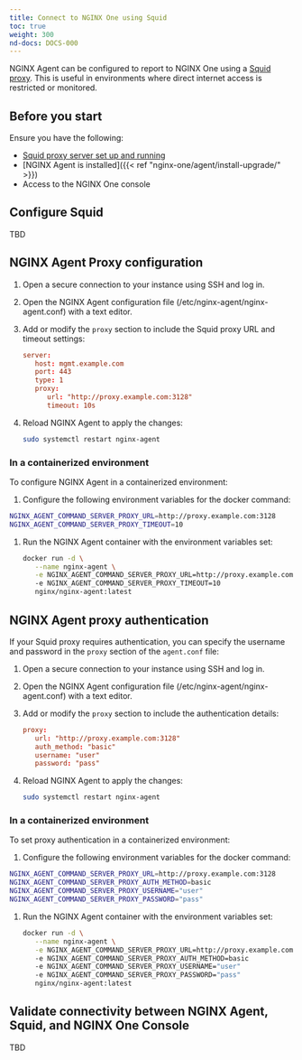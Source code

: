 ```yaml
---
title: Connect to NGINX One using Squid
toc: true
weight: 300
nd-docs: DOCS-000
---
```


NGINX Agent can be configured to report to NGINX One using a [Squid proxy](https://www.squid-cache.org/). This is useful in environments where direct internet access is restricted or monitored.

## Before you start

Ensure you have the following:

- [Squid proxy server set up and running](https://wiki.squid-cache.org/SquidFaq/InstallingSquid)
- [NGINX Agent is installed]({{< ref "nginx-one/agent/install-upgrade/" >}})
- Access to the NGINX One console

## Configure Squid

TBD

## NGINX Agent Proxy configuration

1. Open a secure connection to your instance using SSH and log in.
1. Open the NGINX Agent configuration file (/etc/nginx-agent/nginx-agent.conf) with a text editor.
1. Add or modify the `proxy` section to include the Squid proxy URL and timeout settings:

   ```conf
   server:
      host: mgmt.example.com
      port: 443
      type: 1
      proxy:
         url: "http://proxy.example.com:3128"
         timeout: 10s
   ```

1. Reload NGINX Agent to apply the changes:

    ```sh
    sudo systemctl restart nginx-agent
    ```

### In a containerized environment

To configure NGINX Agent in a containerized environment:

1. Configure the following environment variables for the docker command:

```sh
NGINX_AGENT_COMMAND_SERVER_PROXY_URL=http://proxy.example.com:3128
NGINX_AGENT_COMMAND_SERVER_PROXY_TIMEOUT=10
```

1. Run the NGINX Agent container with the environment variables set:

   ```sh
   docker run -d \
      --name nginx-agent \
      -e NGINX_AGENT_COMMAND_SERVER_PROXY_URL=http://proxy.example.com:3128
      -e NGINX_AGENT_COMMAND_SERVER_PROXY_TIMEOUT=10
      nginx/nginx-agent:latest
   ```


## NGINX Agent proxy authentication

If your Squid proxy requires authentication, you can specify the username and password in the `proxy` section of the `agent.conf` file:

1. Open a secure connection to your instance using SSH and log in.
1. Open the NGINX Agent configuration file (/etc/nginx-agent/nginx-agent.conf) with a text editor.
1. Add or modify the `proxy` section to include the authentication details:

   ```conf
   proxy:
      url: "http://proxy.example.com:3128"
      auth_method: "basic"
      username: "user"
      password: "pass"
   ```

1. Reload NGINX Agent to apply the changes:

    ```sh
    sudo systemctl restart nginx-agent
    ```

### In a containerized environment

To set proxy authentication in a containerized environment:

1. Configure the following environment variables for the docker command:

```sh
NGINX_AGENT_COMMAND_SERVER_PROXY_URL=http://proxy.example.com:3128
NGINX_AGENT_COMMAND_SERVER_PROXY_AUTH_METHOD=basic
NGINX_AGENT_COMMAND_SERVER_PROXY_USERNAME="user"
NGINX_AGENT_COMMAND_SERVER_PROXY_PASSWORD="pass"
```

1. Run the NGINX Agent container with the environment variables set:

   ```sh
   docker run -d \
      --name nginx-agent \
      -e NGINX_AGENT_COMMAND_SERVER_PROXY_URL=http://proxy.example.com:3128
      -e NGINX_AGENT_COMMAND_SERVER_PROXY_AUTH_METHOD=basic
      -e NGINX_AGENT_COMMAND_SERVER_PROXY_USERNAME="user"
      -e NGINX_AGENT_COMMAND_SERVER_PROXY_PASSWORD="pass"
      nginx/nginx-agent:latest
   ```


## Validate connectivity between NGINX Agent, Squid, and NGINX One Console

TBD